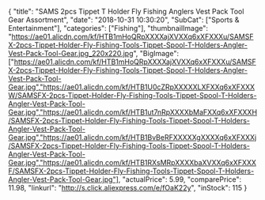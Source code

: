 {
	"title": "SAMS 2pcs Tippet T Holder Fly Fishing Anglers Vest Pack Tool Gear Assortment",
	"date": "2018-10-31 10:30:20",
	"SubCat": ["Sports & Entertainment"],
	"categories": ["Fishing"],
	"thumbnailImage": "https://ae01.alicdn.com/kf/HTB1mHoQRpXXXXajXVXXq6xXFXXXu/SAMSFX-2pcs-Tippet-Holder-Fly-Fishing-Tools-Tippet-Spool-T-Holders-Angler-Vest-Pack-Tool-Gear.jpg_220x220.jpg",
	"BigImage": ["https://ae01.alicdn.com/kf/HTB1mHoQRpXXXXajXVXXq6xXFXXXu/SAMSFX-2pcs-Tippet-Holder-Fly-Fishing-Tools-Tippet-Spool-T-Holders-Angler-Vest-Pack-Tool-Gear.jpg","https://ae01.alicdn.com/kf/HTB1U0cZRpXXXXXLXFXXq6xXFXXXW/SAMSFX-2pcs-Tippet-Holder-Fly-Fishing-Tools-Tippet-Spool-T-Holders-Angler-Vest-Pack-Tool-Gear.jpg","https://ae01.alicdn.com/kf/HTB1ut7nRpXXXXbMaFXXq6xXFXXXH/SAMSFX-2pcs-Tippet-Holder-Fly-Fishing-Tools-Tippet-Spool-T-Holders-Angler-Vest-Pack-Tool-Gear.jpg","https://ae01.alicdn.com/kf/HTB1BvBeRFXXXXXgXXXXq6xXFXXXj/SAMSFX-2pcs-Tippet-Holder-Fly-Fishing-Tools-Tippet-Spool-T-Holders-Angler-Vest-Pack-Tool-Gear.jpg","https://ae01.alicdn.com/kf/HTB1RXsMRpXXXXbaXVXXq6xXFXXXF/SAMSFX-2pcs-Tippet-Holder-Fly-Fishing-Tools-Tippet-Spool-T-Holders-Angler-Vest-Pack-Tool-Gear.jpg"],
	"actualPrice": 5.99,
	"comparePrice": 11.98,
	"linkurl": "http://s.click.aliexpress.com/e/fOaK22y",
	"inStock": 115
}

